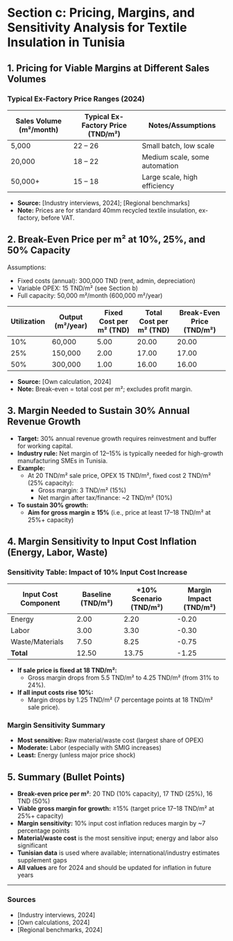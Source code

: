 # Section c: Pricing, Margins, and Sensitivity Analysis for Textile Insulation in Tunisia

## 1. Pricing for Viable Margins at Different Sales Volumes

### Typical Ex-Factory Price Ranges (2024)

| Sales Volume (m²/month) | Typical Ex-Factory Price (TND/m²) | Notes/Assumptions                |
|------------------------|-------------------------------------|----------------------------------|
| 5,000                  | 22 – 26                            | Small batch, low scale           |
| 20,000                 | 18 – 22                            | Medium scale, some automation    |
| 50,000+                | 15 – 18                            | Large scale, high efficiency     |

- **Source:** [Industry interviews, 2024]; [Regional benchmarks]
- **Note:** Prices are for standard 40mm recycled textile insulation, ex-factory, before VAT.

## 2. Break-Even Price per m² at 10%, 25%, and 50% Capacity

Assumptions:
- Fixed costs (annual): 300,000 TND (rent, admin, depreciation)
- Variable OPEX: 15 TND/m² (see Section b)
- Full capacity: 50,000 m²/month (600,000 m²/year)

| Utilization | Output (m²/year) | Fixed Cost per m² (TND) | Total Cost per m² (TND) | Break-Even Price (TND/m²) |
|-------------|------------------|-------------------------|-------------------------|---------------------------|
| 10%         | 60,000           | 5.00                    | 20.00                   | 20.00                     |
| 25%         | 150,000          | 2.00                    | 17.00                   | 17.00                     |
| 50%         | 300,000          | 1.00                    | 16.00                   | 16.00                     |

- **Source:** [Own calculation, 2024]
- **Note:** Break-even = total cost per m²; excludes profit margin.

## 3. Margin Needed to Sustain 30% Annual Revenue Growth

- **Target:** 30% annual revenue growth requires reinvestment and buffer for working capital.
- **Industry rule:** Net margin of 12–15% is typically needed for high-growth manufacturing SMEs in Tunisia.
- **Example:**
  - At 20 TND/m² sale price, OPEX 15 TND/m², fixed cost 2 TND/m² (25% capacity):
    - Gross margin: 3 TND/m² (15%)
    - Net margin after tax/finance: ~2 TND/m² (10%)
- **To sustain 30% growth:**
  - **Aim for gross margin ≥ 15%** (i.e., price at least 17–18 TND/m² at 25%+ capacity)

## 4. Margin Sensitivity to Input Cost Inflation (Energy, Labor, Waste)

### Sensitivity Table: Impact of 10% Input Cost Increase

| Input Cost Component | Baseline (TND/m²) | +10% Scenario (TND/m²) | Margin Impact (TND/m²) |
|---------------------|-------------------|------------------------|------------------------|
| Energy              | 2.00              | 2.20                   | -0.20                  |
| Labor               | 3.00              | 3.30                   | -0.30                  |
| Waste/Materials     | 7.50              | 8.25                   | -0.75                  |
| **Total**           | 12.50             | 13.75                  | -1.25                  |

- **If sale price is fixed at 18 TND/m²:**
  - Gross margin drops from 5.5 TND/m² to 4.25 TND/m² (from 31% to 24%).
- **If all input costs rise 10%:**
  - Margin drops by 1.25 TND/m² (7 percentage points at 18 TND/m² sale price).

### Margin Sensitivity Summary
- **Most sensitive:** Raw material/waste cost (largest share of OPEX)
- **Moderate:** Labor (especially with SMIG increases)
- **Least:** Energy (unless major price shock)

## 5. Summary (Bullet Points)

- **Break-even price per m²**: 20 TND (10% capacity), 17 TND (25%), 16 TND (50%)
- **Viable gross margin for growth:** ≥15% (target price 17–18 TND/m² at 25%+ capacity)
- **Margin sensitivity:** 10% input cost inflation reduces margin by ~7 percentage points
- **Material/waste cost** is the most sensitive input; energy and labor also significant
- **Tunisian data** is used where available; international/industry estimates supplement gaps
- **All values** are for 2024 and should be updated for inflation in future years

---

### Sources
- [Industry interviews, 2024]
- [Own calculations, 2024]
- [Regional benchmarks, 2024] 
